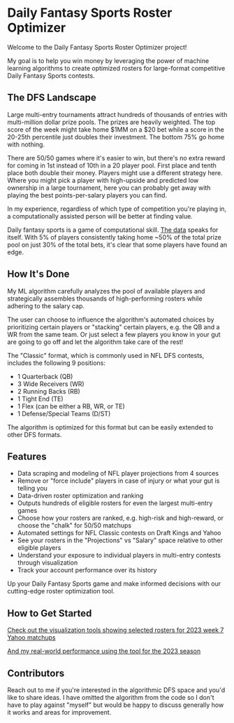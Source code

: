 # Daily Fantasy Sports Roster Optimizer

Welcome to the Daily Fantasy Sports Roster Optimizer project! 

My goal is to help you win money by leveraging the power of machine learning algorithms to create optimized rosters for large-format competitive Daily Fantasy Sports contests. 

## The DFS Landscape
Large multi-entry tournaments attract hundreds of thousands of entries with multi-million dollar prize pools. The prizes are heavily weighted. The top score of the week might take home $1MM on a $20 bet while a score in the 20-25th percentile just doubles their investment. The bottom 75% go home with nothing.  

There are 50/50 games where it's easier to win, but there's no extra reward for coming in 1st instead of 10th in a 20 player pool. First place and tenth place both double their money. Players might use a different strategy here. Where you might pick a player with high-upside and predicted low ownership in a large tournament, here you can probably get away with playing the best points-per-salary players you can find. 

In my experience, regardless of which type of competition you're playing in, a computationally assisted person will be better at finding value.

Daily fantasy sports is a game of computational skill. [The data](https://www.draftkings.com/average-results) speaks for itself. With 5% of players consistently taking home ~50% of the total prize pool on just 30% of the total bets, it's clear that some players have found an edge.

## How It's Done

My ML algorithm carefully analyzes the pool of available players and strategically assembles thousands of high-performing rosters while adhering to the salary cap.

The user can choose to influence the algorithm's automated choices by prioritizing certain players or "stacking" certain players, e.g. the QB and a WR from the same team. Or just select a few players you know in your gut are going to go off and let the algorithm take care of the rest!

The "Classic" format, which is commonly used in NFL DFS contests, includes the following 9 positions:

- 1 Quarterback (QB)
- 3 Wide Receivers (WR)
- 2 Running Backs (RB)
- 1 Tight End (TE)
- 1 Flex (can be either a RB, WR, or TE)
- 1 Defense/Special Teams (D/ST)

The algorithm is optimized for this format but can be easily extended to other DFS formats.

## Features

- Data scraping and modeling of NFL player projections from 4 sources
- Remove or "force include" players in case of injury or what your gut is telling you
- Data-driven roster optimization and ranking
- Outputs hundreds of eligible rosters for even the largest multi-entry games
- Choose how your rosters are ranked, e.g. high-risk and high-reward, or choose the "chalk" for 50/50 matchups 
- Automated settings for NFL Classic contests on Draft Kings and Yahoo
- See your rosters in the "Projections" vs "Salary" space relative to other eligible players
- Understand your exposure to individual players in multi-entry contests through visualization
- Track your account performance over its history

Up your Daily Fantasy Sports game and make informed decisions with our cutting-edge roster optimization tool. 

## How to Get Started

[Check out the visualization tools showing selected rosters for 2023 week 7 Yahoo matchups](https://gjselections.azurewebsites.net)

[And my real-world performance using the tool for the 2023 season](https://gjackshowdfs.azurewebsites.net)

## Contributors
Reach out to me if you're interested in the algorithmic DFS space and you'd like to share ideas. I have omitted the algorithm from the code so I don't have to play against "myself" but would be happy to discuss generally how it works and areas for improvement.
